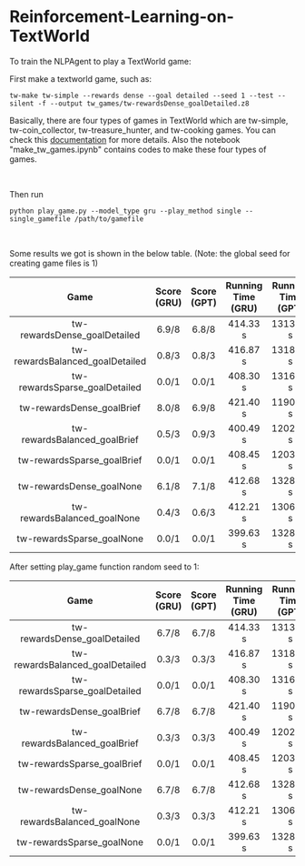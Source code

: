 # Reinforcement-Learning-on-TextWorld

To train the NLPAgent to play a TextWorld game:

First make a textworld game, such as:

```
tw-make tw-simple --rewards dense --goal detailed --seed 1 --test --silent -f --output tw_games/tw-rewardsDense_goalDetailed.z8
```
Basically, there are four types of games in TextWorld which are tw-simple, tw-coin_collector, tw-treasure_hunter, and tw-cooking games. You can check this [documentation](https://textworld.readthedocs.io/en/stable/) for more details. Also the notebook "make_tw_games.ipynb" contains codes to make these four types of games. 

<br/>

Then run

```
python play_game.py --model_type gru --play_method single --single_gamefile /path/to/gamefile
```

<br/>

Some results we got is shown in the below table. (Note: the global seed for creating game files is 1)

|              Game               | Score (GRU) | Score (GPT) | Running Time (GRU) | Running Time (GPT) |
|:-------------------------------:|:-----------:|:-----------:|:------------------:|:------------------:|
| tw-rewardsDense_goalDetailed    |    6.9/8    |    6.8/8    |     414.33 s       |      1313.84 s     |
| tw-rewardsBalanced_goalDetailed |    0.8/3    |    0.8/3    |     416.87 s       |      1318.39 s     |
| tw-rewardsSparse_goalDetailed   |    0.0/1    |    0.0/1    |     408.30 s       |      1316.20 s     |
| tw-rewardsDense_goalBrief       |    8.0/8    |    6.9/8    |     421.40 s       |      1190.60 s     |
| tw-rewardsBalanced_goalBrief    |    0.5/3    |    0.9/3    |     400.49 s       |      1202.86 s     |
| tw-rewardsSparse_goalBrief      |    0.0/1    |    0.0/1    |     408.45 s       |      1203.70 s     |
| tw-rewardsDense_goalNone        |    6.1/8    |    7.1/8    |     412.68 s       |      1328.44 s     |
| tw-rewardsBalanced_goalNone     |    0.4/3    |    0.6/3    |     412.21 s       |      1306.45 s     |
| tw-rewardsSparse_goalNone       |    0.0/1    |    0.0/1    |     399.63 s       |      1328.71 s     |


After setting play_game function random seed to 1:

|              Game               | Score (GRU) | Score (GPT) | Running Time (GRU) | Running Time (GPT) |
|:-------------------------------:|:-----------:|:-----------:|:------------------:|:------------------:|
| tw-rewardsDense_goalDetailed    |    6.7/8    |    6.7/8    |     414.33 s       |      1313.84 s     |
| tw-rewardsBalanced_goalDetailed |    0.3/3    |    0.3/3    |     416.87 s       |      1318.39 s     |
| tw-rewardsSparse_goalDetailed   |    0.0/1    |    0.0/1    |     408.30 s       |      1316.20 s     |
| tw-rewardsDense_goalBrief       |    6.7/8    |    6.7/8    |     421.40 s       |      1190.60 s     |
| tw-rewardsBalanced_goalBrief    |    0.3/3    |    0.3/3    |     400.49 s       |      1202.86 s     |
| tw-rewardsSparse_goalBrief      |    0.0/1    |    0.0/1    |     408.45 s       |      1203.70 s     |
| tw-rewardsDense_goalNone        |    6.7/8    |    6.7/8    |     412.68 s       |      1328.44 s     |
| tw-rewardsBalanced_goalNone     |    0.3/3    |    0.3/3    |     412.21 s       |      1306.45 s     |
| tw-rewardsSparse_goalNone       |    0.0/1    |    0.0/1    |     399.63 s       |      1328.71 s     |
